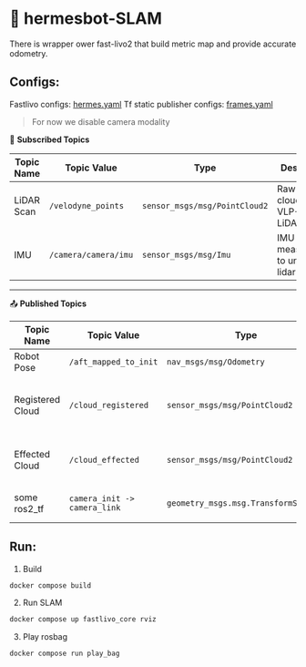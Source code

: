 # 🧠 hermesbot-SLAM

There is wrapper ower fast-livo2 that build metric map and provide accurate odometry.

## Configs:

Fastlivo configs: [hermes.yaml](./src/FAST-LIVO2/config/hermes.yaml)
Tf static publisher configs: [frames.yaml](./src/FAST-LIVO2/config/frames.yaml)

> For now we disable camera modality

🔌 **Subscribed Topics**


| Topic Name       | Topic Value                     | Type                          | Description                          |
|------------------|----------------------------------|-------------------------------|--------------------------------------|
| LiDAR Scan       | `/velodyne_points`                 | `sensor_msgs/msg/PointCloud2` | Raw point cloud from VLP-16 LiDAR   |
| IMU   | `/camera/camera/imu`                         | `sensor_msgs/msg/Imu`       | IMU measurments to undistort lidar |

---
📤 **Published Topics**

| Topic Name           | Topic Value                   | Type                             | Description                               |
|----------------------|-------------------------------|----------------------------------|-------------------------------------------|
| Robot Pose           | `/aft_mapped_to_init`                       | `nav_msgs/msg/Odometry`  | Pose of robot in map frame      |
| Registered Cloud     | `/cloud_registered`       | `sensor_msgs/msg/PointCloud2`    | Global-aligned undistored scan in map frame|
| Effected Cloud    | `/cloud_effected`    | `sensor_msgs/msg/PointCloud2`    | Motion-compensated LiDAR point cloud      |
| some ros2_tf     | `camera_init -> camera_link`            | `geometry_msgs.msg.TransformStamped`     | Real-time tf from map to robot       |



## Run:

1. Build
```bash
docker compose build
```

2. Run SLAM
```bash
docker compose up fastlivo_core rviz
```

3. Play rosbag
```bash
docker compose run play_bag
```